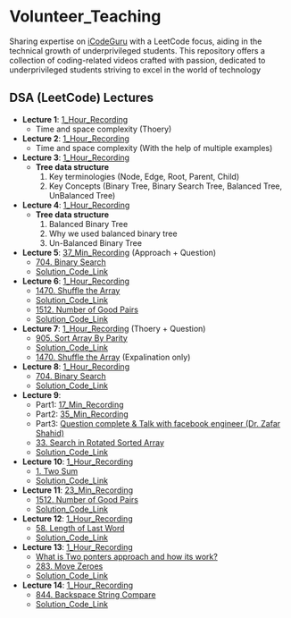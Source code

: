 # Volunteer_Teaching
Sharing expertise on [iCodeGuru](https://icode.guru/) with a LeetCode focus, aiding in the technical growth of underprivileged students. This repository offers a collection of coding-related videos crafted with passion, dedicated to underprivileged students striving to excel in the world of technology

## DSA (LeetCode) Lectures
- **Lecture 1**: [1_Hour_Recording](https://www.facebook.com/iCodeguru/videos/536533598793309/?app=fbl)  
    - Time and space complexity (Thoery)
- **Lecture 2**: [1_Hour_Recording](https://fb.watch/uxzD117LNb/)  
    - Time and space complexity (With the help of multiple examples)
- **Lecture 3**: [1_Hour_Recording](https://www.facebook.com/iCodeguru/videos/1030789122379993/?app=fbl)   
    - **Tree data structure**
        1) Key terminologies (Node, Edge, Root, Parent, Child)
        2) Key Concepts (Binary Tree, Binary Search Tree, Balanced Tree, UnBalanced Tree)
- **Lecture 4**: [1_Hour_Recording](https://fb.watch/uxz88w-BaB/)   
    - **Tree data structure**
        1) Balanced Binary Tree 
        2) Why we used balanced binary tree
        3) Un-Balanced Binary Tree
- **Lecture 5**: [37_Min_Recording](https://www.facebook.com/iCodeguru/videos/1518587925443412/?app=fbl) (Approach + Question) 
    - [704. Binary Search](https://leetcode.com/problems/binary-search/description/)
    - [Solution_Code_Link](https://github.com/AbdulMunnam07/Daily_LeetCode/blob/main/792-binary-search/binary-search.py)
- **Lecture 6**: [1_Hour_Recording](https://fb.watch/uf7Efjz8Ej/)   
    - [1470. Shuffle the Array](https://leetcode.com/problems/shuffle-the-array/description/)
    - [Solution_Code_Link](https://github.com/AbdulMunnam07/Daily_LeetCode/blob/main/1470.%20Shuffle%20the%20Array/Suffle_array.js)
    - [1512. Number of Good Pairs](https://leetcode.com/problems/number-of-good-pairs/description/)
    - [Solution_Code_Link](https://github.com/AbdulMunnam07/Daily_LeetCode/blob/main/1512.%20Number%20of%20Good%20Pairs/Num_of_GoodPairs.py)
- **Lecture 7**: [1_Hour_Recording](https://www.facebook.com/iCodeguru/videos/485228757624564/?app=fbl) (Thoery + Question)  
    - [905. Sort Array By Parity](https://leetcode.com/problems/sort-array-by-parity/)
    - [Solution_Code_Link](https://github.com/AbdulMunnam07/Daily_LeetCode/blob/main/941-sort-array-by-parity/sort-array-by-parity.py)
    - [1470. Shuffle the Array](https://leetcode.com/problems/shuffle-the-array/description/) (Expalination only)
- **Lecture 8**: [1_Hour_Recording](https://www.facebook.com/iCodeguru/videos/1081412736317742/?app=fbl)   
    - [704. Binary Search](https://leetcode.com/problems/binary-search/description/)
    - [Solution_Code_Link](https://github.com/AbdulMunnam07/Daily_LeetCode/blob/main/792-binary-search/binary-search.py)
- **Lecture 9**:  
    - Part1: [17_Min_Recording](https://www.facebook.com/iCodeguru/videos/3939455526282256/?app=fbl)   
    - Part2: [35_Min_Recording](https://www.facebook.com/iCodeguru/videos/1273935103572966/?app=fbl)   
    -  Part3: [Question complete & Talk with facebook engineer (Dr. Zafar Shahid)](https://www.facebook.com/iCodeguru/videos/1286732689157468/?app=fbl)   
    - [33. Search in Rotated Sorted Array](https://leetcode.com/problems/search-in-rotated-sorted-array/description/)
    - [Solution_Code_Link](https://github.com/AbdulMunnam07/Daily_LeetCode/blob/main/33-search-in-rotated-sorted-array/search-in-rotated-sorted-array.py)
- **Lecture 10**: [1_Hour_Recording](https://www.facebook.com/iCodeguru/videos/2633818643467267/?app=fbl)   
    - [1. Two Sum](https://leetcode.com/problems/two-sum/)
    - [Solution_Code_Link](https://github.com/AbdulMunnam07/Daily_LeetCode/blob/main/1.%20Two%20Sum/sum.py)
- **Lecture 11**: [23_Min_Recording](https://www.facebook.com/iCodeguru/videos/1654091505441944/?app=fbl)   
    - [1512. Number of Good Pairs](https://leetcode.com/problems/number-of-good-pairs/description/)
    - [Solution_Code_Link](https://github.com/AbdulMunnam07/Daily_LeetCode/blob/main/1512.%20Number%20of%20Good%20Pairs/Num_of_GoodPairs.py)
- **Lecture 12**: [1_Hour_Recording](https://www.facebook.com/iCodeguru/videos/458745220329321/?app=fbl)   
    - [58. Length of Last Word](https://leetcode.com/problems/length-of-last-word/description/)
    - [Solution_Code_Link](https://github.com/AbdulMunnam07/Daily_LeetCode/tree/main/58-length-of-last-word)
- **Lecture 13**: [1_Hour_Recording](https://www.facebook.com/iCodeguru/videos/388671370703529/?app=fbl)   
    - [What is Two ponters approach and how its work?](https://mrmuhammadazeemrao.medium.com/the-two-pointers-technique-in-python-a-deep-dive-c556875565f2)
    - [283. Move Zeroes](https://leetcode.com/problems/move-zeroes/description/)
    - [Solution_Code_Link](https://github.com/AbdulMunnam07/Daily_LeetCode/tree/main/283-move-zeroes)
- **Lecture 14**: [1_Hour_Recording](https://www.facebook.com/iCodeguru/videos/528831529606947/?app=fbl)   
    - [844. Backspace String Compare](https://leetcode.com/problems/backspace-string-compare/?envType=problem-list-v2&envId=stack)
    - [Solution_Code_Link](https://github.com/AbdulMunnam07/Daily_LeetCode/tree/main/874-backspace-string-compare)